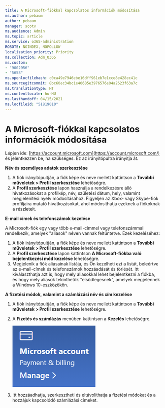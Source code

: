 ```yaml
---
title: A Microsoft-fiókkal kapcsolatos információk módosítása
ms.author: pebaum
author: pebaum
manager: scotv
ms.audience: Admin
ms.topic: article
ms.service: o365-administration
ROBOTS: NOINDEX, NOFOLLOW
localization_priority: Priority
ms.collection: Adm_O365
ms.custom:
- "9002956"
- "5658"
ms.openlocfilehash: c0ca49e7946ebe16dff961eb7e1cce8e428ec41c
ms.sourcegitcommit: 8bc60ec34bc1e40685e3976576e04a2623f63a7c
ms.translationtype: HT
ms.contentlocale: hu-HU
ms.lasthandoff: 04/15/2021
ms.locfileid: "51819010"
---
```

# <a name="change-my-microsoft-account-information"></a>A Microsoft-fiókkal kapcsolatos információk módosítása

Lépjen ide: [https://account.microsoft.com](https://account.microsoft.com/) és jelentkezzen be, ha szükséges. Ez az irányítópultra irányítja át.  

**Név és személyes adatok szerkesztése**

1. A fiók irányítópultján, a fiók képe és neve mellett kattintson a **További műveletek > Profil szerkesztése** lehetőségre.
2. A **Profil szerkesztése** lapon használja a rendelkezésre álló hivatkozásokat a profilkép, név, születési dátum, hely, valamint megjelenítési nyelv módosításához. Figyeljen az Xbox- vagy Skype-fiók profiljaira mutató hivatkozásokat, ahol módosíthatja ezeknek a fiókoknak a részleteit.

**E-mail címek és telefonszámok kezelése**

A Microsoft-fiók egy vagy több e-mail-címmel vagy telefonszámmal rendelkezik, amelyek "aliasok" néven vannak feltüntetve. Ezek kezeléséhez:

1. A fiók irányítópultján, a fiók képe és neve mellett kattintson a **További műveletek > Profil szerkesztése** lehetőségre.
2. A **Profil szerkesztése** lapon kattintson **A Microsoft-fiókba való bejelentkezési mód kezelése** lehetőségre. 
3. Megjelenik a fiók aliasainak listája, és Ön kezelheti ezt a listát, beleértve az e-mail-címek és telefonszámok hozzáadását és törlését. Itt kiválaszthatja azt is, hogy mely aliasokkal lehet bejelentkezni a fiókba, és hogy mely aliasok tekinthetők "elsődlegesnek", amelyek megjelennek a Windows 10-eszközökön.

**A fizetési módok, valamint a számlázási név és cím kezelése** 

1. A fiók irányítópultján, a fiók képe és neve mellett kattintson a **További műveletek > Profil szerkesztése** lehetőségre.
2. A **Fizetés és számlázás** menüben kattintson a **Kezelés** lehetőségre.

    ![Kifizetések kezelése és számlázás](media/manage-account.png)

3. Itt hozzáadhatja, szerkesztheti és eltávolíthatja a fizetési módokat és a hozzájuk kapcsolódó számlázási címeket. 
